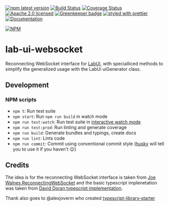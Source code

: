 [![npm latest version](https://img.shields.io/npm/v/lab-ui-websocket.svg)](https://www.npmjs.com/package/lab-ui-websocket)
[![Build Status](https://travis-ci.org/MicroControlLab/lab-ui-websocket.svg?branch=master)](https://travis-ci.org/MicroControlLab/lab-ui-websocket)
[![Coverage Status](https://coveralls.io/repos/github/MicroControlLab/lab-ui-websocket/badge.svg?branch=master)](https://coveralls.io/github/MicroControlLab/lab-ui-websocket?branch=master)
[![Apache 2.0 licensed](https://img.shields.io/hexpm/l/plug.svg)](https://raw.githubusercontent.com/MicroControlLab/lab-ui-websocket/master/LICENSE)
[![Greenkeeper badge](https://badges.greenkeeper.io/MicroControlLab/lab-ui-websocket.svg)](https://greenkeeper.io/)
[![styled with prettier](https://img.shields.io/badge/styled_with-prettier-ff69b4.svg)](https://github.com/prettier/prettier)
[![Documentation](https://img.shields.io/badge/docs-gh--pages-brightgreen.svg)](https://microcontrollab.github.io/lab-ui-websocket/index.html)

[![NPM](https://nodei.co/npm/lab-ui-websocket.png)](https://npmjs.org/package/lab-ui-websocket)

# lab-ui-websocket

Reconnecting WebSocket interface for [LabUI](https://github.com/MicroControlLab/lab-ui), with specialliced methods to simplify the generalized usage with the LabUi uiGenerator class.

## Development

### NPM scripts

-   `npm t`: Run test suite
-   `npm start`: Run `npm run build` in watch mode
-   `npm run test:watch`: Run test suite in [interactive watch mode](http://facebook.github.io/jest/docs/cli.html#watch)
-   `npm run test:prod`: Run linting and generate coverage
-   `npm run build`: Generate bundles and typings, create docs
-   `npm run lint`: Lints code
-   `npm run commit`: Commit using conventional commit style ([husky](https://github.com/typicode/husky) will tell you to use it if you haven't :wink:)

## Credits

The idea is for the reconnecting WebSocket interface is taken from [Joe Walnes ReconnectingWebSocket](https://github.com/joewalnes/reconnecting-websocket) and the basic typescript implenetation was taken from [David Doran typescript implementation](https://github.com/daviddoran/typescript-reconnecting-websocket).

Thank also goes to @alexjoverm who created [typescript-library-starter](https://github.com/alexjoverm/typescript-library-starter)
